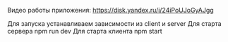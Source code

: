 Видео работы приложения: https://disk.yandex.ru/i/24iPoUJoGyAJgg

Для запуска устанавливаем зависимости из client и server
Для старта сервера npm run dev
Для старта клиента npm start
